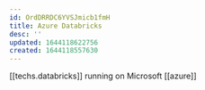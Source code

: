 ```yaml
---
id: OrdDRRDC6YVSJmicb1fmH
title: Azure Databricks
desc: ''
updated: 1644118622756
created: 1644118557630
---
```


[[techs.databricks]] running on Microsoft [[azure]]
